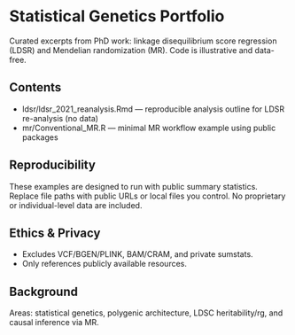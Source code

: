 # Statistical Genetics Portfolio

Curated excerpts from PhD work: linkage disequilibrium score regression (LDSR) and Mendelian randomization (MR). Code is illustrative and data-free.

## Contents
- ldsr/ldsr_2021_reanalysis.Rmd — reproducible analysis outline for LDSR re-analysis (no data)
- mr/Conventional_MR.R — minimal MR workflow example using public packages

## Reproducibility
These examples are designed to run with public summary statistics. Replace file paths with public URLs or local files you control. No proprietary or individual-level data are included.

## Ethics & Privacy
- Excludes VCF/BGEN/PLINK, BAM/CRAM, and private sumstats.
- Only references publicly available resources.

## Background
Areas: statistical genetics, polygenic architecture, LDSC heritability/rg, and causal inference via MR.


